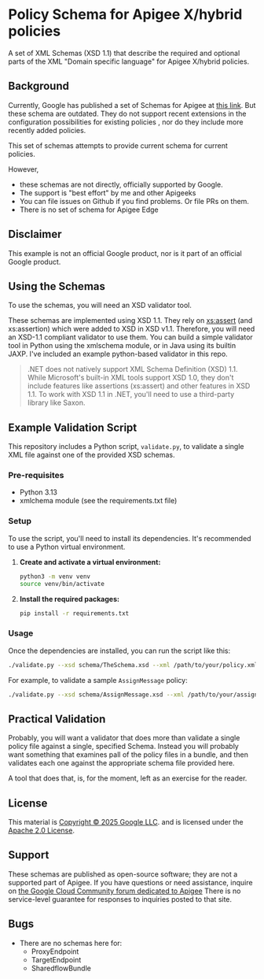# Policy Schema for Apigee X/hybrid policies

A set of XML Schemas (XSD 1.1) that describe the required and optional parts of
the XML "Domain specific language" for Apigee X/hybrid policies.

## Background

Currently, Google has published a set of Schemas for Apigee at [this
link](https://github.com/apigee/api-platform-samples/tree/master/schemas).  But
these schema are outdated. They do not
support recent extensions in the configuration possibilities for existing
policies , nor do they include more recently added policies.

This set of schemas attempts to provide current schema for current policies.

However,

- these schemas are not directly, officially supported by Google.
- The support is "best effort" by me and other Apigeeks
- You can file issues on Github if you find problems. Or file PRs on them.
- There is no set of schema for Apigee Edge

## Disclaimer

This example is not an official Google product, nor is it part of an
official Google product.

## Using the Schemas

To use the schemas, you will need an XSD validator tool.

These schemas are implemented using XSD 1.1. They rely on
[xs:assert](https://www.w3.org/TR/xmlschema11-1/#cAssertions) (and xs:assertion)
which were added to XSD in XSD v1.1. Therefore, you will need an XSD-1.1
compliant validator to use them.  You can build a simple validator tool in
Python using the xmlschema module, or in Java using its builtin JAXP. I've
included an example python-based validator in this repo.

> .NET does not natively support XML Schema Definition (XSD) 1.1. While
> Microsoft's built-in XML tools support XSD 1.0, they don't include features
> like assertions (xs:assert) and other features in XSD 1.1. To work with XSD
> 1.1 in .NET, you'll need to use a third-party library like Saxon.


## Example Validation Script

This repository includes a Python script, `validate.py`, to validate a single XML
file against one of the provided XSD schemas.

### Pre-requisites

- Python 3.13
- xmlchema module (see the requirements.txt file)

### Setup

To use the script, you'll need to install its dependencies. It's recommended to
use a Python virtual environment.

1.  **Create and activate a virtual environment:**

    ```bash
    python3 -m venv venv
    source venv/bin/activate
    ```

2.  **Install the required packages:**

    ```bash
    pip install -r requirements.txt
    ```

### Usage

Once the dependencies are installed, you can run the script like this:

```bash
./validate.py --xsd schema/TheSchema.xsd --xml /path/to/your/policy.xml
```

For example, to validate a sample `AssignMessage` policy:

```bash
./validate.py --xsd schema/AssignMessage.xsd --xml /path/to/your/assign-message-policy.xml
```

## Practical Validation

Probably, you will want a validator that does more than validate a single policy
file against a single, specified Schema. Instead you will probably want
something that examines pall of the policy files in a bundle, and then validates
each one against the appropriate schema file provided here.

A tool that does that, is, for the moment, left as an exercise for the reader.


## License

This material is [Copyright © 2025 Google LLC](./NOTICE).
and is licensed under the [Apache 2.0 License](LICENSE).


## Support

These schemas are published as open-source software; they are not a supported
part of Apigee.  If you have questions or need assistance, inquire on [the
Google Cloud Community forum dedicated to
Apigee](https://goo.gle/apigee-community) There is no service-level guarantee
for responses to inquiries posted to that site.


## Bugs

* There are no schemas here for:
  - ProxyEndpoint
  - TargetEndpoint
  - SharedflowBundle

